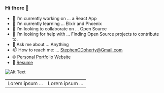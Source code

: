 ### Hi there 👋                                                                                                   

- 🔭  I’m currently working on ... a React App  
- 🌱  I’m currently learning ... Elixir and Phoenix
- 👯  I’m looking to collaborate on ... Open Source
- 🤔  I’m looking for help with ... Finding Open Source projects to contribute to.
- 💬  Ask me about ... Anything
- 📫  How to reach me: ... StephenCDoherty@Gmail.com
- 🌐  [Personal Portfolio Website](https://www.stephencdoherty.com/)
- 📑  [Resume](https://gist.github.com/SCD346/3ba1c95f6081bf4de464340bd360729b)




![Alt Text](https://www.google.com/url?sa=i&url=https%3A%2F%2Fmedium.datadriveninvestor.com%2Fthe-most-hilarious-code-comments-ever-bae3cb1030b5&psig=AOvVaw0CK9xDRec7z4WO0kYFBFmq&ust=1617324573932000&source=images&cd=vfe&ved=0CAIQjRxqFwoTCLDD7dzp2-8CFQAAAAAdAAAAABAs)


<table border="0">
 <tr>
 
 </tr>
 <tr>
    <td>Lorem ipsum ...</td>
    <td>Lorem ipsum ...</td>
 </tr>
</table>
